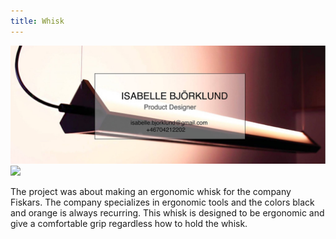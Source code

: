 ```yaml
---
title: Whisk
---
```

![](hero.jpg)
![](below.png)

The project was about making an ergonomic whisk for the company Fiskars. The company 
specializes in ergonomic tools and the colors black and orange is always recurring. This whisk is 
designed to be ergonomic and give a comfortable grip regardless how to hold the whisk.
